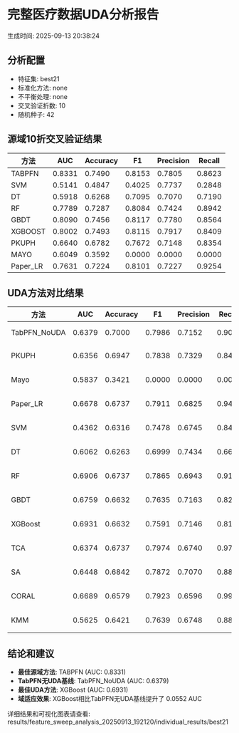 # 完整医疗数据UDA分析报告

生成时间: 2025-09-13 20:38:24

## 分析配置

- 特征集: best21
- 标准化方法: none
- 不平衡处理: none
- 交叉验证折数: 10
- 随机种子: 42

## 源域10折交叉验证结果

| 方法 | AUC | Accuracy | F1 | Precision | Recall |
|------|-----|----------|----|-----------| -------|
| TABPFN | 0.8331 | 0.7490 | 0.8153 | 0.7805 | 0.8623 |
| SVM | 0.5141 | 0.4847 | 0.4025 | 0.7737 | 0.2848 |
| DT | 0.5918 | 0.6268 | 0.7095 | 0.7070 | 0.7190 |
| RF | 0.7789 | 0.7287 | 0.8084 | 0.7424 | 0.8942 |
| GBDT | 0.8090 | 0.7456 | 0.8117 | 0.7780 | 0.8564 |
| XGBOOST | 0.8002 | 0.7493 | 0.8115 | 0.7917 | 0.8409 |
| PKUPH | 0.6640 | 0.6782 | 0.7672 | 0.7148 | 0.8354 |
| MAYO | 0.6049 | 0.3592 | 0.0000 | 0.0000 | 0.0000 |
| Paper_LR | 0.7631 | 0.7224 | 0.8101 | 0.7227 | 0.9254 |

## UDA方法对比结果

| 方法 | AUC | Accuracy | F1 | Precision | Recall | 类型 |
|------|-----|----------|----|-----------| -------|------|
| TabPFN_NoUDA | 0.6379 | 0.7000 | 0.7986 | 0.7152 | 0.9040 | TabPFN基线 |
| PKUPH | 0.6356 | 0.6947 | 0.7838 | 0.7329 | 0.8474 | 传统基线 |
| Mayo | 0.5837 | 0.3421 | 0.0000 | 0.0000 | 0.0000 | 传统基线 |
| Paper_LR | 0.6678 | 0.6737 | 0.7911 | 0.6825 | 0.9429 | 传统基线 |
| SVM | 0.4362 | 0.6316 | 0.7478 | 0.6745 | 0.8474 | 机器学习基线 |
| DT | 0.6062 | 0.6263 | 0.6999 | 0.7434 | 0.6647 | 机器学习基线 |
| RF | 0.6906 | 0.6737 | 0.7865 | 0.6943 | 0.9109 | 机器学习基线 |
| GBDT | 0.6759 | 0.6632 | 0.7635 | 0.7163 | 0.8244 | 机器学习基线 |
| XGBoost | 0.6931 | 0.6632 | 0.7591 | 0.7146 | 0.8167 | 机器学习基线 |
| TCA | 0.6374 | 0.6737 | 0.7974 | 0.6740 | 0.9760 | UDA方法 |
| SA | 0.6448 | 0.6842 | 0.7872 | 0.7070 | 0.8880 | UDA方法 |
| CORAL | 0.6689 | 0.6579 | 0.7923 | 0.6596 | 0.9920 | UDA方法 |
| KMM | 0.5625 | 0.6421 | 0.7639 | 0.6748 | 0.8800 | UDA方法 |

## 结论和建议

- **最佳源域方法**: TABPFN (AUC: 0.8331)
- **TabPFN无UDA基线**: TabPFN_NoUDA (AUC: 0.6379)
- **最佳UDA方法**: XGBoost (AUC: 0.6931)
- **域适应效果**: XGBoost相比TabPFN无UDA基线提升了 0.0552 AUC

详细结果和可视化图表请查看: results/feature_sweep_analysis_20250913_192120/individual_results/best21